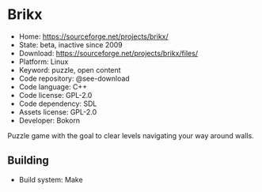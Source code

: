 # Brikx

- Home: https://sourceforge.net/projects/brikx/
- State: beta, inactive since 2009
- Download: https://sourceforge.net/projects/brikx/files/
- Platform: Linux
- Keyword: puzzle, open content
- Code repository: @see-download
- Code language: C++
- Code license: GPL-2.0
- Code dependency: SDL
- Assets license: GPL-2.0
- Developer: Bokorn

Puzzle game with the goal to clear levels navigating your way around walls.

## Building

- Build system: Make
